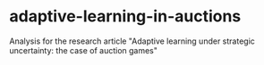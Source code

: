 # adaptive-learning-in-auctions
Analysis for the research article "Adaptive learning under strategic uncertainty: the case of auction games"
